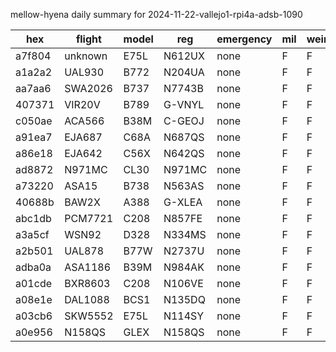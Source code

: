 mellow-hyena daily summary for 2024-11-22-vallejo1-rpi4a-adsb-1090

|hex|flight|model|reg|emergency|mil|weirdo|
|--|--|--|--|--|--|--|
|a7f804|unknown|E75L|N612UX|none|F|F|
|a1a2a2|UAL930|B772|N204UA|none|F|F|
|aa7aa6|SWA2026|B737|N7743B|none|F|F|
|407371|VIR20V|B789|G-VNYL|none|F|F|
|c050ae|ACA566|B38M|C-GEOJ|none|F|F|
|a91ea7|EJA687|C68A|N687QS|none|F|F|
|a86e18|EJA642|C56X|N642QS|none|F|F|
|ad8872|N971MC|CL30|N971MC|none|F|F|
|a73220|ASA15|B738|N563AS|none|F|F|
|40688b|BAW2X|A388|G-XLEA|none|F|F|
|abc1db|PCM7721|C208|N857FE|none|F|F|
|a3a5cf|WSN92|D328|N334MS|none|F|F|
|a2b501|UAL878|B77W|N2737U|none|F|F|
|adba0a|ASA1186|B39M|N984AK|none|F|F|
|a01cde|BXR8603|C208|N106VE|none|F|F|
|a08e1e|DAL1088|BCS1|N135DQ|none|F|F|
|a03cb6|SKW5552|E75L|N114SY|none|F|F|
|a0e956|N158QS|GLEX|N158QS|none|F|F|
